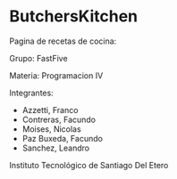 # ButchersKitchen
Pagina de recetas de cocina:

Grupo: FastFive

Materia: Programacion IV

Integrantes: 
* Azzetti, Franco
* Contreras, Facundo
* Moises, Nicolas
* Paz Buxeda, Facundo
* Sanchez, Leandro

Instituto Tecnológico de Santiago Del Etero
